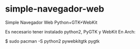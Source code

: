simple-navegador-web
====================

Simple Navegador Web Python+GTK+WebKit

Es necesario tener instalado python2, PyGTK y WebKit
En Arch:

$ sudo pacman -S python2 pywebkitgtk pygtk

